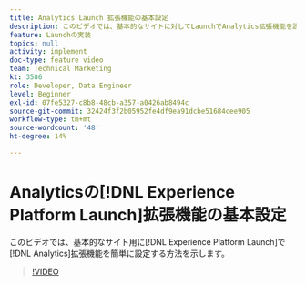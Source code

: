 ```yaml
---
title: Analytics Launch 拡張機能の基本設定
description: このビデオでは、基本的なサイトに対してLaunchでAnalytics拡張機能を設定する簡単な方法を示します。
feature: Launchの実装
topics: null
activity: implement
doc-type: feature video
team: Technical Marketing
kt: 3586
role: Developer, Data Engineer
level: Beginner
exl-id: 07fe5327-c8b8-48cb-a357-a0426ab8494c
source-git-commit: 32424f3f2b05952fe4df9ea91dcbe51684cee905
workflow-type: tm+mt
source-wordcount: '48'
ht-degree: 14%

---
```


# Analyticsの[!DNL Experience Platform Launch]拡張機能の基本設定

このビデオでは、基本的なサイト用に[!DNL Experience Platform Launch]で[!DNL Analytics]拡張機能を簡単に設定する方法を示します。

>[!VIDEO](https://video.tv.adobe.com/v/28751/?quality=12)
